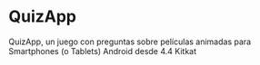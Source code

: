 # QuizApp
QuizApp, un juego con preguntas sobre películas animadas para Smartphones (o Tablets) Android desde 4.4 Kitkat

